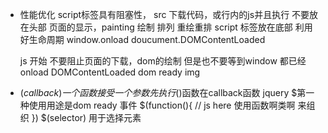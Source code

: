 - 性能优化
    script标签具有阻塞性， src 下载代码，或行内的js并且执行  不要放在头部
    页面的显示，painting 绘制 排列 重绘重排
    script 标签放在底部 
    利用好生命周期
    window.onload doucument.DOMContentLoaded 

    js 开始 不要阻止页面的下载，dom的绘制 但是也不要等到window 都已经onload
    DOMContentLoaded dom ready img
- $(callback) 一个函数接受一个参数
    先执行$()函数在callback函数
    jquery $第一种使用用途是dom ready 事件
    $(function(){
        // js here 使用函数啊类啊 来组织
    })
    $(selector) 用于选择元素